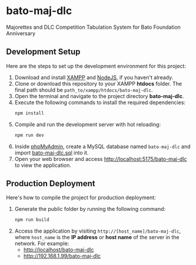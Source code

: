 # bato-maj-dlc
Majorettes and DLC Competition Tabulation System for Bato Foundation Anniversary


## Development Setup
Here are the steps to set up the development environment for this project:

1. Download and install
   [XAMPP](https://www.apachefriends.org/download.html)
   and [NodeJS](https://nodejs.org/en/),
   if you haven't already.
2. Clone or download this repository to your XAMPP **htdocs** folder.
   The final path should be `path_to/xampp/htdocs/bato-maj-dlc`.
3. Open the terminal and navigate to the project directory **bato-maj-dlc**.
4. Execute the following commands to install the required dependencies:
   ```sh
   npm install
   ```
5. Compile and run the development server with hot reloading:
   ```sh
   npm run dev
   ```
6. Inside [phpMyAdmin](http://localhost/phpmyadmin),
   create a MySQL database named `bato-maj-dlc` and import [bato-maj-dlc.sql](bato-maj-dlc.sql) into it.
7. Open your web browser and access <http://localhost:5175/bato-maj-dlc> to view the application.


## Production Deployment
Here's how to compile the project for production deployment:

1. Generate the public folder by running the following command:
   ```sh
   npm run build
   ```
2. Access the application by visiting `http://[host_name]/bato-maj-dlc`,
   where `host_name` is the **IP address** or **host name** of the server in the network.
   For example:
     - <http://localhost/bato-maj-dlc>
     - <http://192.168.1.99/bato-maj-dlc>